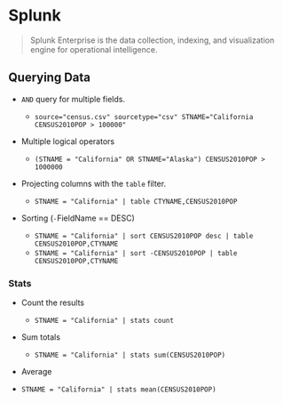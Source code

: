 # Splunk

> Splunk Enterprise is the data collection, indexing, and visualization engine for operational intelligence.

## Querying Data

* `AND` query for multiple fields.
  * `source="census.csv" sourcetype="csv" STNAME="California CENSUS2010POP > 100000"`

* Multiple logical operators
  * `(STNAME = "California" OR STNAME="Alaska") CENSUS2010POP > 1000000`

* Projecting columns with the `table` filter.
  * `STNAME = "California" | table CTYNAME,CENSUS2010POP`

* Sorting (`-`FieldName == DESC)
  * `STNAME = "California" | sort CENSUS2010POP desc | table CENSUS2010POP,CTYNAME`
  * `STNAME = "California" | sort -CENSUS2010POP | table CENSUS2010POP,CTYNAME`

### Stats

* Count the results
  * `STNAME = "California" | stats count`

* Sum totals
  * `STNAME = "California" | stats sum(CENSUS2010POP)`

* Average
* `STNAME = "California" | stats mean(CENSUS2010POP)`
